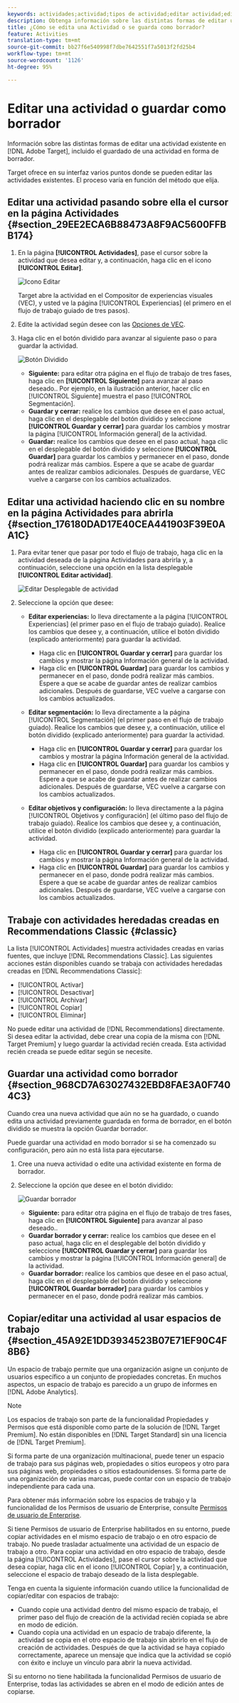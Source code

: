 ```yaml
---
keywords: actividades;actividad;tipos de actividad;editar actividad;editar;borrador
description: Obtenga información sobre las distintas formas de editar una actividad existente en Adobe Target, incluido el guardado de una actividad en forma de borrador.
title: ¿Cómo se edita una Actividad o se guarda como borrador?
feature: Activities
translation-type: tm+mt
source-git-commit: bb27f6e540998f7dbe7642551f7a5013f2fd25b4
workflow-type: tm+mt
source-wordcount: '1126'
ht-degree: 95%

---
```



# Editar una actividad o guardar como borrador

Información sobre las distintas formas de editar una actividad existente en [!DNL Adobe Target], incluido el guardado de una actividad en forma de borrador.

Target ofrece en su interfaz varios puntos donde se pueden editar las actividades existentes. El proceso varía en función del método que elija.

## Editar una actividad pasando sobre ella el cursor en la página Actividades {#section_29EE2ECA6B88473A8F9AC5600FFBB174}

1. En la página **[!UICONTROL Actividades]**, pase el cursor sobre la actividad que desea editar y, a continuación, haga clic en el icono **[!UICONTROL Editar]**.

   ![Icono Editar](/help/c-activities/assets/hover_edit.png)

   Target abre la actividad en el Compositor de experiencias visuales (VEC), y usted ve la página [!UICONTROL Experiencias] (el primero en el flujo de trabajo guiado de tres pasos).

1. Edite la actividad según desee con las [Opciones de VEC](/help/c-experiences/c-visual-experience-composer/viztarget-options.md).

1. Haga clic en el botón dividido para avanzar al siguiente paso o para guardar la actividad.

   ![Botón Dividido](/help/c-activities/assets/edit_split_button_2.png)

   * **Siguiente:** para editar otra página en el flujo de trabajo de tres fases, haga clic en **[!UICONTROL Siguiente]** para avanzar al paso deseado.. Por ejemplo, en la ilustración anterior, hacer clic en [!UICONTROL Siguiente] muestra el paso [!UICONTROL Segmentación].
   * **Guardar y cerrar:** realice los cambios que desee en el paso actual, haga clic en el desplegable del botón dividido y seleccione **[!UICONTROL Guardar y cerrar]** para guardar los cambios y mostrar la página [!UICONTROL Información general] de la actividad.
   * **Guardar:** realice los cambios que desee en el paso actual, haga clic en el desplegable del botón dividido y seleccione **[!UICONTROL Guardar]** para guardar los cambios y permanecer en el paso, donde podrá realizar más cambios. Espere a que se acabe de guardar antes de realizar cambios adicionales. Después de guardarse, VEC vuelve a cargarse con los cambios actualizados.

## Editar una actividad haciendo clic en su nombre en la página Actividades para abrirla {#section_176180DAD17E40CEA441903F39E0AA1C}

1. Para evitar tener que pasar por todo el flujo de trabajo, haga clic en la actividad deseada de la página Actividades para abrirla y, a continuación, seleccione una opción en la lista desplegable **[!UICONTROL Editar actividad]**.

   ![Editar Desplegable de actividad](/help/c-activities/assets/edit_activity.png)

1. Seleccione la opción que desee:

   * **Editar experiencias:** lo lleva directamente a la página [!UICONTROL Experiencias] (el primer paso en el flujo de trabajo guiado). Realice los cambios que desee y, a continuación, utilice el botón dividido (explicado anteriormente) para guardar la actividad.

      * Haga clic en **[!UICONTROL Guardar y cerrar]** para guardar los cambios y mostrar la página Información general de la actividad.
      * Haga clic en **[!UICONTROL Guardar]** para guardar los cambios y permanecer en el paso, donde podrá realizar más cambios. Espere a que se acabe de guardar antes de realizar cambios adicionales. Después de guardarse, VEC vuelve a cargarse con los cambios actualizados.
   * **Editar segmentación:** lo lleva directamente a la página [!UICONTROL Segmentación] (el primer paso en el flujo de trabajo guiado). Realice los cambios que desee y, a continuación, utilice el botón dividido (explicado anteriormente) para guardar la actividad.

      * Haga clic en **[!UICONTROL Guardar y cerrar]** para guardar los cambios y mostrar la página Información general de la actividad.
      * Haga clic en **[!UICONTROL Guardar]** para guardar los cambios y permanecer en el paso, donde podrá realizar más cambios. Espere a que se acabe de guardar antes de realizar cambios adicionales. Después de guardarse, VEC vuelve a cargarse con los cambios actualizados.
   * **Editar objetivos y configuración:** lo lleva directamente a la página [!UICONTROL Objetivos y configuración] (el último paso del flujo de trabajo guiado). Realice los cambios que desee y, a continuación, utilice el botón dividido (explicado anteriormente) para guardar la actividad.

      * Haga clic en **[!UICONTROL Guardar y cerrar]** para guardar los cambios y mostrar la página Información general de la actividad.
      * Haga clic en **[!UICONTROL Guardar]** para guardar los cambios y permanecer en el paso, donde podrá realizar más cambios. Espere a que se acabe de guardar antes de realizar cambios adicionales. Después de guardarse, VEC vuelve a cargarse con los cambios actualizados.



## Trabaje con actividades heredadas creadas en Recommendations Classic {#classic}

La lista [!UICONTROL Actividades] muestra actividades creadas en varias fuentes, que incluye [!DNL Recommendations Classic]. Las siguientes acciones están disponibles cuando se trabaja con actividades heredadas creadas en [!DNL Recommendations Classic]:

* [!UICONTROL Activar]
* [!UICONTROL Desactivar]
* [!UICONTROL Archivar]
* [!UICONTROL Copiar]
* [!UICONTROL Eliminar]

No puede editar una actividad de [!DNL Recommendations] directamente. Si desea editar la actividad, debe crear una copia de la misma con [!DNL Target Premium] y luego guardar la actividad recién creada. Esta actividad recién creada se puede editar según se necesite.

## Guardar una actividad como borrador {#section_968CD7A63027432EBD8FAE3A0F7404C3}

Cuando crea una nueva actividad que aún no se ha guardado, o cuando edita una actividad previamente guardada en forma de borrador, en el botón dividido se muestra la opción Guardar borrador.

Puede guardar una actividad en modo borrador si se ha comenzado su configuración, pero aún no está lista para ejecutarse.

1. Cree una nueva actividad o edite una actividad existente en forma de borrador.
1. Seleccione la opción que desee en el botón dividido:

   ![Guardar borrador](/help/c-activities/assets/save_draft.png)

   * **Siguiente:** para editar otra página en el flujo de trabajo de tres fases, haga clic en **[!UICONTROL Siguiente]** para avanzar al paso deseado..
   * **Guardar borrador y cerrar:** realice los cambios que desee en el paso actual, haga clic en el desplegable del botón dividido y seleccione **[!UICONTROL Guardar y cerrar]** para guardar los cambios y mostrar la página [!UICONTROL Información general] de la actividad.
   * **Guardar borrador:** realice los cambios que desee en el paso actual, haga clic en el desplegable del botón dividido y seleccione **[!UICONTROL Guardar borrador]** para guardar los cambios y permanecer en el paso, donde podrá realizar más cambios.

## Copiar/editar una actividad al usar espacios de trabajo {#section_45A92E1DD3934523B07E71EF90C4F8B6}

Un espacio de trabajo permite que una organización asigne un conjunto de usuarios específico a un conjunto de propiedades concretas. En muchos aspectos, un espacio de trabajo es parecido a un grupo de informes en [!DNL Adobe Analytics].

>[!NOTE]
>
>Los espacios de trabajo son parte de la funcionalidad Propiedades y Permisos que está disponible como parte de la solución de [!DNL Target Premium]. No están disponibles en [!DNL Target Standard] sin una licencia de [!DNL Target Premium].

Si forma parte de una organización multinacional, puede tener un espacio de trabajo para sus páginas web, propiedades o sitios europeos y otro para sus páginas web, propiedades o sitios estadounidenses. Si forma parte de una organización de varias marcas, puede contar con un espacio de trabajo independiente para cada una.

Para obtener más información sobre los espacios de trabajo y la funcionalidad de los Permisos de usuario de Enterprise, consulte  [Permisos de usuario de Enterprise](/help/administrating-target/c-user-management/property-channel/property-channel.md#concept_E396B16FA2024ADBA27BC056138F9838).

Si tiene Permisos de usuario de Enterprise habilitados en su entorno, puede copiar actividades en el mismo espacio de trabajo o en otro espacio de trabajo. No puede trasladar actualmente una actividad de un espacio de trabajo a otro. Para copiar una actividad en otro espacio de trabajo, desde la página [!UICONTROL Actividades], pase el cursor sobre la actividad que desea copiar, haga clic en el icono [!UICONTROL Copiar] y, a continuación, seleccione el espacio de trabajo deseado de la lista desplegable.

Tenga en cuenta la siguiente información cuando utilice la funcionalidad de copiar/editar con espacios de trabajo:

* Cuando copie una actividad dentro del mismo espacio de trabajo, el primer paso del flujo de creación de la actividad recién copiada se abre en modo de edición.
* Cuando copia una actividad en un espacio de trabajo diferente, la actividad se copia en el otro espacio de trabajo sin abrirlo en el flujo de creación de actividades. Después de que la actividad se haya copiado correctamente, aparece un mensaje que indica que la actividad se copió con éxito e incluye un vínculo para abrir la nueva actividad.

Si su entorno no tiene habilitada la funcionalidad Permisos de usuario de Enterprise, todas las actividades se abren en el modo de edición antes de copiarse.
